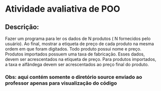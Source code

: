 # Atividade avaliativa de POO

## Descrição:

Fazer um programa para ler os dados de N produtos ( N fornecidos pelo usuário). Ao final, mostrar a
etiqueta de preço de cada produto na mesma ordem em que foram digitados.
Todo produto possui nome e preço. Produtos importados possuem uma taxa de fabricação. Esses
dados, devem ser acrescentados na etiqueta de preço. Para produtos importados, a taxa e alfândega
devem ser acrescentados ao preço final do produto.

### Obs: aqui contém somente o diretório source enviado ao professor apenas para visualização do código